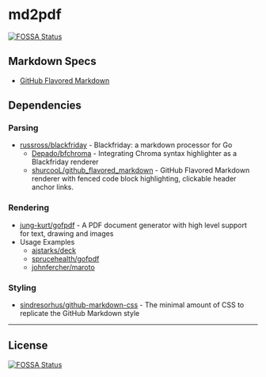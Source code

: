 # md2pdf
[![FOSSA Status](https://app.fossa.io/api/projects/git%2Bgithub.com%2Ftcd%2Fmd2pdf.svg?type=shield)](https://app.fossa.io/projects/git%2Bgithub.com%2Ftcd%2Fmd2pdf?ref=badge_shield)


## Markdown Specs

- [GitHub Flavored Markdown](https://github.github.com/gfm/)

## Dependencies

### Parsing

- [russross/blackfriday](https://github.com/russross/blackfriday) - Blackfriday: a markdown processor for Go
  - [Depado/bfchroma](https://github.com/Depado/bfchroma) - Integrating Chroma syntax highlighter as a Blackfriday renderer 
  - [shurcooL/github_flavored_markdown](https://github.com/shurcooL/github_flavored_markdown) - GitHub Flavored Markdown renderer with fenced code block highlighting, clickable header anchor links.

### Rendering

- [jung-kurt/gofpdf](https://github.com/jung-kurt/gofpdf) - A PDF document generator with high level support for text, drawing and images
- Usage Examples
  - [ajstarks/deck](https://github.com/ajstarks/deck/blob/master/cmd/pdfdeck/pdfdeck.go)
  - [sprucehealth/gofpdf](https://godoc.org/github.com/sprucehealth/gofpdf)
  - [johnfercher/maroto](https://github.com/johnfercher/maroto)

### Styling

- [sindresorhus/github-markdown-css](https://github.com/sindresorhus/github-markdown-css) - The minimal amount of CSS to replicate the GitHub Markdown style

---


## License
[![FOSSA Status](https://app.fossa.io/api/projects/git%2Bgithub.com%2Ftcd%2Fmd2pdf.svg?type=large)](https://app.fossa.io/projects/git%2Bgithub.com%2Ftcd%2Fmd2pdf?ref=badge_large)
